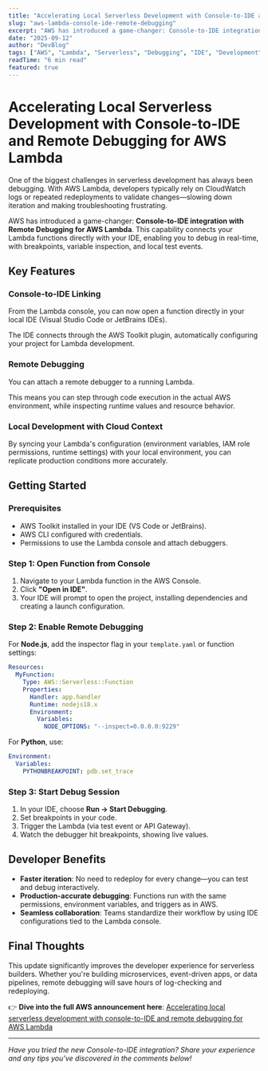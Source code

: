 ```yaml
---
title: "Accelerating Local Serverless Development with Console-to-IDE and Remote Debugging for AWS Lambda"
slug: "aws-lambda-console-ide-remote-debugging"
excerpt: "AWS has introduced a game-changer: Console-to-IDE integration with Remote Debugging for AWS Lambda. Learn how to debug Lambda functions in real-time with breakpoints, variable inspection, and local test events."
date: "2025-09-12"
author: "DevBlog"
tags: ["AWS", "Lambda", "Serverless", "Debugging", "IDE", "Development"]
readTime: "6 min read"
featured: true
---
```


# Accelerating Local Serverless Development with Console-to-IDE and Remote Debugging for AWS Lambda

One of the biggest challenges in serverless development has always been debugging. With AWS Lambda, developers typically rely on CloudWatch logs or repeated redeployments to validate changes—slowing down iteration and making troubleshooting frustrating.

AWS has introduced a game-changer: **Console-to-IDE integration with Remote Debugging for AWS Lambda**. This capability connects your Lambda functions directly with your IDE, enabling you to debug in real-time, with breakpoints, variable inspection, and local test events.

## Key Features

### Console-to-IDE Linking

From the Lambda console, you can now open a function directly in your local IDE (Visual Studio Code or JetBrains IDEs).

The IDE connects through the AWS Toolkit plugin, automatically configuring your project for Lambda development.

### Remote Debugging

You can attach a remote debugger to a running Lambda.

This means you can step through code execution in the actual AWS environment, while inspecting runtime values and resource behavior.

### Local Development with Cloud Context

By syncing your Lambda's configuration (environment variables, IAM role permissions, runtime settings) with your local environment, you can replicate production conditions more accurately.

## Getting Started

### Prerequisites

- AWS Toolkit installed in your IDE (VS Code or JetBrains).
- AWS CLI configured with credentials.
- Permissions to use the Lambda console and attach debuggers.

### Step 1: Open Function from Console

1. Navigate to your Lambda function in the AWS Console.
2. Click **"Open in IDE"**.
3. Your IDE will prompt to open the project, installing dependencies and creating a launch configuration.

### Step 2: Enable Remote Debugging

For **Node.js**, add the inspector flag in your `template.yaml` or function settings:

```yaml
Resources:
  MyFunction:
    Type: AWS::Serverless::Function
    Properties:
      Handler: app.handler
      Runtime: nodejs18.x
      Environment:
        Variables:
          NODE_OPTIONS: "--inspect=0.0.0.0:9229"
```

For **Python**, use:

```yaml
Environment:
  Variables:
    PYTHONBREAKPOINT: pdb.set_trace
```

### Step 3: Start Debug Session

1. In your IDE, choose **Run → Start Debugging**.
2. Set breakpoints in your code.
3. Trigger the Lambda (via test event or API Gateway).
4. Watch the debugger hit breakpoints, showing live values.

## Developer Benefits

- **Faster iteration**: No need to redeploy for every change—you can test and debug interactively.
- **Production-accurate debugging**: Functions run with the same permissions, environment variables, and triggers as in AWS.
- **Seamless collaboration**: Teams standardize their workflow by using IDE configurations tied to the Lambda console.

## Final Thoughts

This update significantly improves the developer experience for serverless builders. Whether you're building microservices, event-driven apps, or data pipelines, remote debugging will save hours of log-checking and redeploying.

👉 **Dive into the full AWS announcement here**: [Accelerating local serverless development with console-to-IDE and remote debugging for AWS Lambda](https://aws.amazon.com/blogs/compute/accelerating-local-serverless-development-with-console-to-ide-and-remote-debugging-for-aws-lambda/)

---

*Have you tried the new Console-to-IDE integration? Share your experience and any tips you've discovered in the comments below!*